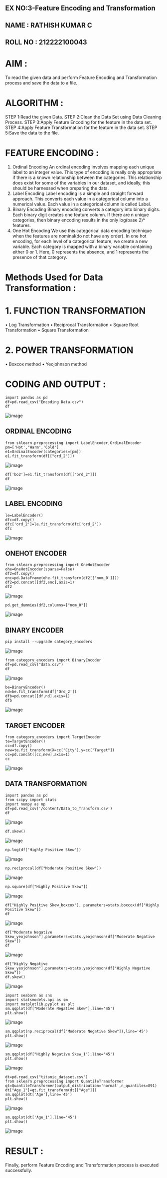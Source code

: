 ## EX NO:3-Feature Encoding and Transformation



## NAME    : RATHISH KUMAR C
## ROLL NO : 212222100043


# AIM :
To read the given data and perform Feature Encoding and Transformation process and save the data to a file.

# ALGORITHM :
STEP 1:Read the given Data.
STEP 2:Clean the Data Set using Data Cleaning Process.
STEP 3:Apply Feature Encoding for the feature in the data set.
STEP 4:Apply Feature Transformation for the feature in the data set.
STEP 5:Save the data to the file.

# FEATURE ENCODING :
1. Ordinal Encoding
An ordinal encoding involves mapping each unique label to an integer value. This type of encoding is really only appropriate if there is a known relationship between the categories. This relationship does exist for some of the variables in our dataset, and ideally, this should be harnessed when preparing the data.
2. Label Encoding
Label encoding is a simple and straight forward approach. This converts each value in a categorical column into a numerical value. Each value in a categorical column is called Label.
3. Binary Encoding
Binary encoding converts a category into binary digits. Each binary digit creates one feature column. If there are n unique categories, then binary encoding results in the only log(base 2)ⁿ features.
4. One Hot Encoding
We use this categorical data encoding technique when the features are nominal(do not have any order). In one hot encoding, for each level of a categorical feature, we create a new variable. Each category is mapped with a binary variable containing either 0 or 1. Here, 0 represents the absence, and 1 represents the presence of that category.

# Methods Used for Data Transformation :
  # 1. FUNCTION TRANSFORMATION
• Log Transformation
• Reciprocal Transformation
• Square Root Transformation
• Square Transformation
  # 2. POWER TRANSFORMATION
• Boxcox method
• Yeojohnson method

# CODING AND OUTPUT :
```
import pandas as pd
df=pd.read_csv("Encoding Data.csv")
df
```

![image](https://github.com/23005529/EXNO-3-DS/assets/139842207/5dc96622-b405-49e7-8e83-2bc97fa16b1c)

## ORDINAL ENCODING 
```
from sklearn.preprocessing import LabelEncoder,OrdinalEncoder
pm=['Hot','Warm','Cold']
e1=OrdinalEncoder(categories=[pm])
e1.fit_transform(df[["ord_2"]])
```

![image](https://github.com/23005529/EXNO-3-DS/assets/139842207/039c9db9-e1c4-4e8e-834a-02753e31bc32)
```
df['bo2']=e1.fit_transform(df[["ord_2"]])
df
```

![image](https://github.com/23005529/EXNO-3-DS/assets/139842207/8f23eed7-7115-4c7b-82be-f9ebe9a0eca3)

## LABEL ENCODING 
```
le=LabelEncoder()
dfc=df.copy()
dfc['ord_2']=le.fit_transform(dfc['ord_2'])
dfc
```

![image](https://github.com/23005529/EXNO-3-DS/assets/139842207/dac7bbcd-4692-4dd6-9a9d-92fc5ac8a231)

## ONEHOT ENCODER 
```
from sklearn.preprocessing import OneHotEncoder
ohe=OneHotEncoder(sparse=False)
df2=df.copy()
enc=pd.DataFrame(ohe.fit_transform(df2[['nom_0']]))
df2=pd.concat([df2,enc],axis=1)
df2
```

![image](https://github.com/23005529/EXNO-3-DS/assets/139842207/2aec88c7-5880-4bbf-b25d-75bf9182b43b)
```
pd.get_dummies(df2,columns=["nom_0"])
```

![image](https://github.com/23005529/EXNO-3-DS/assets/139842207/ccc51ab7-89cc-44c4-b6b3-07c22ac7dfa4)

## BINARY ENCODER 
```
pip install --upgrade category_encoders
```

![image](https://github.com/23005529/EXNO-3-DS/assets/139842207/5055492c-250f-4640-bca2-11fdcee5a08a)
```
from category_encoders import BinaryEncoder
df=pd.read_csv("data.csv")
df
```

![image](https://github.com/23005529/EXNO-3-DS/assets/139842207/91dc3619-7ab2-4239-a7fb-365ece990da1)
```
be=BinaryEncoder()
nd=be.fit_transform(df['Ord_2'])
dfb=pd.concat([df,nd],axis=1)
dfb
```

![image](https://github.com/23005529/EXNO-3-DS/assets/139842207/e55abfe4-59c7-46c2-9b52-10430069aa55)

## TARGET ENCODER
```
from category_encoders import TargetEncoder
te=TargetEncoder()
cc=df.copy()
new=te.fit_transform(X=cc["City"],y=cc["Target"])
cc=pd.concat([cc,new],axis=1)
cc
```

![image](https://github.com/23005529/EXNO-3-DS/assets/139842207/dd410324-c216-4cc6-bf3d-4f08aeff3baf)

## DATA TRANSFORMATION
```
import pandas as pd
from scipy import stats
import numpy as np
df=pd.read_csv('/content/Data_to_Transform.csv')
df
```

![image](https://github.com/23005529/EXNO-3-DS/assets/139842207/e3c93bb9-27b7-4476-9b59-d1493848255d)
```
df.skew()
```

![image](https://github.com/23005529/EXNO-3-DS/assets/139842207/79ee9981-6ceb-4383-a619-fb72b88ee84b)
```
np.log(df["Highly Positive Skew"])
```

![image](https://github.com/23005529/EXNO-3-DS/assets/139842207/159b9243-8a01-4415-a76d-cb4bf404929c)
```
np.reciprocal(df["Moderate Positive Skew"])
```

![image](https://github.com/23005529/EXNO-3-DS/assets/139842207/a21910bf-adee-4ed2-924e-a376b48d1d58)
```
np.square(df["Highly Positive Skew"])
```

![image](https://github.com/23005529/EXNO-3-DS/assets/139842207/949c4178-c93d-4203-8fcb-a59a998de342)
```
df["Highly Positive Skew_boxcox"], parameters=stats.boxcox(df["Highly Positive Skew"])
df
```

![image](https://github.com/23005529/EXNO-3-DS/assets/139842207/24d1baca-8790-4777-929f-a0a4ad17e391)
```
df["Moderate Negative Skew_yeojohnson"],parameters=stats.yeojohnson(df["Moderate Negative Skew"])
df
```

![image](https://github.com/23005529/EXNO-3-DS/assets/139842207/34702852-319b-4d95-960a-49a6b247b7cc)

```
df["Highly Negative Skew_yeojohnson"],parameters=stats.yeojohnson(df["Highly Negative Skew"])
df.skew()
```
![image](https://github.com/23005529/EXNO-3-DS/assets/139842207/a86cc4df-3fe4-4961-affd-ef345e6d5072)

```
import seaborn as sns
import statsmodels.api as sm
import matplotlib.pyplot as plt
sm.qqplot(df["Moderate Negative Skew"],line='45')
plt.show()
```
![image](https://github.com/23005529/EXNO-3-DS/assets/139842207/2ca87cd1-ee7a-4e7a-b5eb-ca5e7a90bf45)

```
sm.qqplot(np.reciprocal(df["Moderate Negative Skew"]),line='45')
plt.show()
```
![image](https://github.com/23005529/EXNO-3-DS/assets/139842207/9df78fe1-5609-466e-9dcf-1a16582659fb)

```
sm.qqplot(df["Highly Negative Skew_1"],line='45')
plt.show()
```
![image](https://github.com/23005529/EXNO-3-DS/assets/139842207/051dd119-ab74-411a-b2be-e827fdb86a4c)

```
dt=pd.read_csv("titanic_dataset.csv")
from sklearn.preprocessing import QuantileTransformer
qt=QuantileTransformer(output_distribution='normal',n_quantiles=891)
dt["Age_1"]=qt.fit_transform(dt[["Age"]])
sm.qqplot(dt['Age'],line='45')
plt.show()
```
![image](https://github.com/23005529/EXNO-3-DS/assets/139842207/02648949-35aa-40ce-a9e3-35cba7ed88bd)

```
sm.qqplot(dt['Age_1'],line='45')
plt.show()
```
![image](https://github.com/23005529/EXNO-3-DS/assets/139842207/d816e32f-ef3f-488d-a506-71b87d583911)

# RESULT :

Finally, perform Feature Encoding and Transformation process is executed successfully.

       
